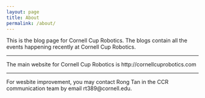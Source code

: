 ```yaml
---
layout: page
title: About
permalink: /about/
---
```


This is the blog page for Cornell Cup Robotics.
The blogs contain all the events happening recently at Cornell Cup Robotics.
<hr> The main website for Cornell Cup Robotics is http://cornellcuprobotics.com
<hr> For wesbite improvement, you may contact Rong Tan in the CCR communication team by email rt389@cornell.edu. 

[jekyll-organization]: https://github.com/jekyll
